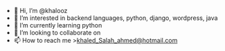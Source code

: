 - 👋 Hi, I’m @khalooz
- 👀 I’m interested in backend languages, python, django, wordpress, java
- 🌱 I’m currently learning python
- 💞️ I’m looking to collaborate on 
- 📫 How to reach me >khaled_Salah_ahmed@hotmail.com

<!---
khalooz/khalooz is a ✨ special ✨ repository because its `README.md` (this file) appears on your GitHub profile.
You can click the Preview link to take a look at your changes.
--->

